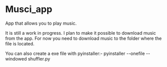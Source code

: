 # Musci_app
App that allows you to play music.


It is still a work in progress.
I plan to make it possible to download music from the app.
For now you need to download music to the folder where the file is located. 

You can also create a exe file with pyinstaller:- pyinstaller --onefile --windowed shuffler.py
